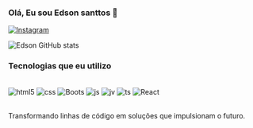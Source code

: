 ### Olá, Eu sou Edson santtos 🚀

[![Instagram](https://img.shields.io/badge/Instagram-E4405F?style=for-the-badge&logo=instagram&logoColor=white)](https://www.instagram.com/edsdev?igsh=MzNlNGNkZWQ4Mg==)


![Edson GitHub stats](https://github-readme-stats.vercel.app/api?username=Edson-santtos3&show_icons=true&theme=dracula)

### Tecnologias que eu utilizo

<div style= "display: inline_block"><br/>
<img align="center " alt="html5" src="https://img.shields.io/badge/HTML5-E34F26?style=for-the-badge&logo=html5&logoColor=white" />
<img align="center " alt="css" src="https://img.shields.io/badge/CSS3-1572B6?style=for-the-badge&logo=css3&logoColor=white" />
<img align="center " alt="Boots" src="https://img.shields.io/badge/Bootstrap-563D7C?style=for-the-badge&logo=bootstrap&logoColor=white" />
<img align="center " alt="js" src="https://img.shields.io/badge/JavaScript-323330?style=for-the-badge&logo=javascript&logoColor=F7DF1E" />
<img align="center " alt="jv" src="https://img.shields.io/badge/Java-ED8B00?style=for-the-badge&logo=openjdk&logoColor=white" />
<img align="center " alt="ts" src="https://img.shields.io/badge/TypeScript-007ACC?style=for-the-badge&logo=typescript&logoColor=white" />
<img align="center " alt="React" src="https://img.shields.io/badge/React-20232A?style=for-the-badge&logo=react&logoColor=61DAFB" />


</div><br/>


Transformando linhas de código em soluções que impulsionam o futuro.
